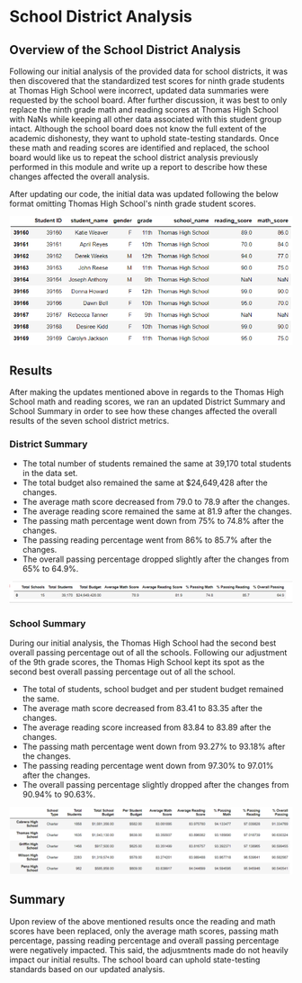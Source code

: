 # School District Analysis

## Overview of the School District Analysis

Following our initial analysis of the provided data for school districts, it was then discovered that the standardized test scores for ninth grade students at Thomas High School were incorrect, updated data summaries were requested by the school board. After further discussion, it was best to only replace the ninth grade math and reading scores at Thomas High School with NaNs while keeping all other data associated with this student group intact. Although the school board does not know the full extent of the academic dishonesty, they want to uphold state-testing standards. Once these math and reading scores are identified and replaced, the school board would like us to repeat the school district analysis previously performed in this module and write up a report to describe how these changes affected the overall analysis.

After updating our code, the initial data was updated following the below format omitting Thomas High School's ninth grade student scores.

![](Resources/NaN%20Update.PNG)

## Results

After making the updates mentioned above in regards to the Thomas High School math and reading scores, we ran an updated District Summary and School Summary in order to see how these changes affected the overall results of the seven school district metrics. 

### District Summary

 - The total number of students remained the same at 39,170 total students in the data set. 
 - The total budget also remained the same at $24,649,428 after the changes. 
 - The average math score decreased from 79.0 to 78.9 after the changes.
 - The average reading score remained the same at 81.9 after the changes.
 - The passing math percentage went down from 75% to 74.8% after the changes.
 - The passing reading percentage went from 86% to 85.7% after the changes.
 - The overall passing percentage dropped slightly after the changes from 65% to 64.9%.   

![](Resources/District%20Summary%202.PNG)

### School Summary

During our initial analysis, the Thomas High School had the second best overall passing percentage out of all the schools. Following our adjustment of the 9th grade scores, the Thomas High School kept its spot as the second best overall passing percentage out of all the school. 

 - The total of students, school budget and per student budget remained the same. 
 - The average math score decreased from 83.41 to 83.35 after the changes.
 - The average reading score increased from 83.84 to 83.89 after the changes.
 - The passing math percentage went down from 93.27% to 93.18% after the changes.
 - The passing reading percentage went down from 97.30% to 97.01% after the changes.
 - The overall passing percentage slightly dropped after the changes from 90.94% to 90.63%. 

![](Resources/School%20Summary%202.PNG)

## Summary

Upon review of the above mentioned results once the reading and math scores have been replaced, only the average math scores, passing math percentage, passing reading percentage and overall passing percentage were negatively impacted. This said, the adjusmtnents made do not heavily impact our initial results. The school board can uphold state-testing standards based on our updated analysis.
